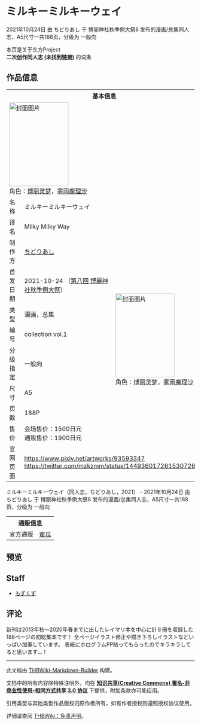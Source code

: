 # ミルキーミルキーウェイ

<!-- source html: G:\repos\THBWiki-Markdown-Builder\THBWikiMarkdown\Temp\main\4\44\ns0%3A%E3%83%9F%E3%83%AB%E3%82%AD%E3%83%BC%E3%83%9F%E3%83%AB%E3%82%AD%E3%83%BC%E3%82%A6%E3%82%A7%E3%82%A4.html -->

2021年10月24日 由 ちどりあし 于 博丽神社秋季例大祭8 发布的漫画/总集同人志，A5尺寸一共188页，分级为 一般向

本页是关于东方Project  
 **二次创作同人志 (未找到链接)** 的词条

## 作品信息

<table><tbody><tr><th colspan="3">基本信息</th></tr><tr><td class="cover-artwork-mobile" colspan="2"><a href="./文件-ミルキーミルキーウェイ封面.jpg.md" class="image" title="封面图片"><img alt="封面图片" src="https://upload.thwiki.cc/thumb/1/15/%E3%83%9F%E3%83%AB%E3%82%AD%E3%83%BC%E3%83%9F%E3%83%AB%E3%82%AD%E3%83%BC%E3%82%A6%E3%82%A7%E3%82%A4%E5%B0%81%E9%9D%A2.jpg/158px-%E3%83%9F%E3%83%AB%E3%82%AD%E3%83%BC%E3%83%9F%E3%83%AB%E3%82%AD%E3%83%BC%E3%82%A6%E3%82%A7%E3%82%A4%E5%B0%81%E9%9D%A2.jpg" decoding="async" loading="lazy" width="158" height="224" srcset="https://upload.thwiki.cc/thumb/1/15/%E3%83%9F%E3%83%AB%E3%82%AD%E3%83%BC%E3%83%9F%E3%83%AB%E3%82%AD%E3%83%BC%E3%82%A6%E3%82%A7%E3%82%A4%E5%B0%81%E9%9D%A2.jpg/237px-%E3%83%9F%E3%83%AB%E3%82%AD%E3%83%BC%E3%83%9F%E3%83%AB%E3%82%AD%E3%83%BC%E3%82%A6%E3%82%A7%E3%82%A4%E5%B0%81%E9%9D%A2.jpg 1.5x, https://upload.thwiki.cc/thumb/1/15/%E3%83%9F%E3%83%AB%E3%82%AD%E3%83%BC%E3%83%9F%E3%83%AB%E3%82%AD%E3%83%BC%E3%82%A6%E3%82%A7%E3%82%A4%E5%B0%81%E9%9D%A2.jpg/315px-%E3%83%9F%E3%83%AB%E3%82%AD%E3%83%BC%E3%83%9F%E3%83%AB%E3%82%AD%E3%83%BC%E3%82%A6%E3%82%A7%E3%82%A4%E5%B0%81%E9%9D%A2.jpg 2x" data-file-width="2039" data-file-height="2894"></a><div class="cover-char">角色：<a href="./博丽灵梦.md" title="博丽灵梦">博丽灵梦</a>，<a href="./雾雨魔理沙.md" title="雾雨魔理沙">雾雨魔理沙</a></div></td>
</tr><tr><td class="label">名称</td><td colspan="2"> ミルキーミルキーウェイ </td></tr><tr><td class="label">译名</td><td colspan="2"> Milky Milky Way </td></tr><tr><td class="label">制作方</td><td><a href="./ちどりあし.md" title="ちどりあし">ちどりあし</a></td><td class="cover-artwork" rowspan="8" style="min-width:224px;"><a href="./文件-ミルキーミルキーウェイ封面.jpg.md" class="image" title="封面图片"><img alt="封面图片" src="https://upload.thwiki.cc/thumb/1/15/%E3%83%9F%E3%83%AB%E3%82%AD%E3%83%BC%E3%83%9F%E3%83%AB%E3%82%AD%E3%83%BC%E3%82%A6%E3%82%A7%E3%82%A4%E5%B0%81%E9%9D%A2.jpg/158px-%E3%83%9F%E3%83%AB%E3%82%AD%E3%83%BC%E3%83%9F%E3%83%AB%E3%82%AD%E3%83%BC%E3%82%A6%E3%82%A7%E3%82%A4%E5%B0%81%E9%9D%A2.jpg" decoding="async" loading="lazy" width="158" height="224" srcset="https://upload.thwiki.cc/thumb/1/15/%E3%83%9F%E3%83%AB%E3%82%AD%E3%83%BC%E3%83%9F%E3%83%AB%E3%82%AD%E3%83%BC%E3%82%A6%E3%82%A7%E3%82%A4%E5%B0%81%E9%9D%A2.jpg/237px-%E3%83%9F%E3%83%AB%E3%82%AD%E3%83%BC%E3%83%9F%E3%83%AB%E3%82%AD%E3%83%BC%E3%82%A6%E3%82%A7%E3%82%A4%E5%B0%81%E9%9D%A2.jpg 1.5x, https://upload.thwiki.cc/thumb/1/15/%E3%83%9F%E3%83%AB%E3%82%AD%E3%83%BC%E3%83%9F%E3%83%AB%E3%82%AD%E3%83%BC%E3%82%A6%E3%82%A7%E3%82%A4%E5%B0%81%E9%9D%A2.jpg/315px-%E3%83%9F%E3%83%AB%E3%82%AD%E3%83%BC%E3%83%9F%E3%83%AB%E3%82%AD%E3%83%BC%E3%82%A6%E3%82%A7%E3%82%A4%E5%B0%81%E9%9D%A2.jpg 2x" data-file-width="2039" data-file-height="2894"></a><div class="cover-char">角色：<a href="./博丽灵梦.md" title="博丽灵梦">博丽灵梦</a>，<a href="./雾雨魔理沙.md" title="雾雨魔理沙">雾雨魔理沙</a></div></td>
</tr><tr><td class="label">首发日期</td><td>2021-10-24&#160;（<a href="/展会作品列表?e=%E5%8D%9A%E4%B8%BD%E7%A5%9E%E7%A4%BE%E7%A7%8B%E5%AD%A3%E4%BE%8B%E5%A4%A7%E7%A5%AD%238">第八回 博麗神社秋季例大祭</a>）</td></tr><tr><td class="label">类型</td><td>漫画，总集</td></tr><tr><td class="label">编号</td><td>collection vol.1</td></tr><tr><td class="label">分级指定</td><td>一般向</td></tr><tr><td class="label">尺寸</td><td>A5</td></tr><tr><td class="label">页数</td><td>188P</td></tr><tr><td class="label">售价</td><td>会场售价：1500日元<br>通贩售价：1900日元</td></tr>
<tr><td class="label">官网页面</td><td colspan="2"><a rel="nofollow" class="external free" href="https://www.pixiv.net/artworks/93593347">https://www.pixiv.net/artworks/93593347</a><br><a rel="nofollow" class="external free" href="https://twitter.com/mzkzmm/status/1449360172615307266">https://twitter.com/mzkzmm/status/1449360172615307266</a></td></tr></tbody></table>

ミルキーミルキーウェイ（同人志，ちどりあし，2021） - 2021年10月24日 由 ちどりあし 于 博丽神社秋季例大祭8 发布的漫画/总集同人志，A5尺寸一共188页，分级为 一般向

<table><tbody><tr><th colspan="3">通贩信息</th></tr><tr><td class="label">官方通贩</td><td colspan="2"><a rel="nofollow" class="external text" href="https://www.melonbooks.co.jp/detail/detail.php?product_id=1116762">蜜瓜</a></td></tr></tbody></table>



## 预览

## Staff
- [もずくず](./もずくず.md)


## 评论
  
新刊は2013年秋～2020年春までに出したレイマリ本を中心に計８冊を収録した188ページの初総集本です！
全ページイラスト修正や描き下ろしイラストなどいっぱい加筆しています。
表紙にホログラムPP貼ってもらったのでキラキラしてると思います…！
  





---

此文档由 [THBWiki-Markdown-Builder](https://github.com/Delsin-Yu/THBWiki-Markdown-Builder) 构建。

文档中的所有内容除特殊注明外，均在 [**知识共享(Creative Commons) 署名-非商业性使用-相同方式共享 3.0 协议**](https://creativecommons.org/licenses/by-sa/3.0/deed.zh-hans) 下提供，附加条款亦可能应用。

引用类型与其他类型作品版权归原作者所有，如有作者授权则遵照授权协议使用。

详细请查阅 [THBWiki：免责声明](https://thbwiki.cc/THBWiki:%E5%85%8D%E8%B4%A3%E5%A3%B0%E6%98%8E)。

